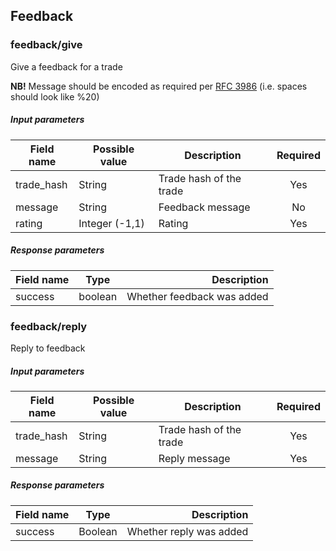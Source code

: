 ## Feedback

### feedback/give

Give a feedback for a trade

**NB!** Message should be encoded as required per [RFC 3986](https://tools.ietf.org/html/rfc3986) (i.e. spaces should look like %20)

##### Input parameters

| Field name       | Possible value          | Description       | Required |
| ---------------- | ----------------------- | ----------------- | :------: |
| trade_hash       | String                  | Trade hash of the trade |   Yes    |
| message       | String                     | Feedback message |   No    |
| rating       | Integer (-1,1)            | Rating |   Yes    |

##### Response parameters

| Field name    | Type          | Description                                            |
| ------------- | :------------:| ------------------------------------------------------:|
| success       | boolean       | Whether feedback was added          |

### feedback/reply

Reply to feedback

##### Input parameters

| Field name             | Possible value          | Description       | Required |
| -------------          | ----------------------- | ----------------- | :------: |
| trade_hash       | String                  | Trade hash of the trade |   Yes    |
| message       | String                     | Reply message |   Yes    |

##### Response parameters

| Field name    | Type          | Description                                            |
| ------------- | :------------:| ------------------------------------------------------:|
| success       | Boolean       | Whether reply was added      |